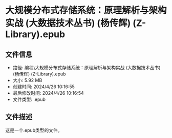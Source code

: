 ﻿# 大规模分布式存储系统：原理解析与架构实战 (大数据技术丛书) (杨传辉) (Z-Library).epub

## 文件信息
- 路径: 编程\大规模分布式存储系统：原理解析与架构实战 (大数据技术丛书) (杨传辉) (Z-Library).epub
- 大小: 5.92 MB
- 创建时间: 2024/4/26 10:16:55
- 最后修改时间: 2024/4/26 10:16:54
- 文件类型: .epub

## 文件描述
这是一个.epub类型的文件。

